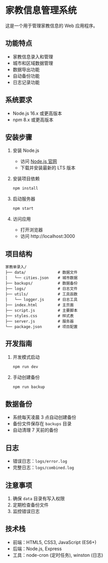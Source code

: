 # 家教信息管理系统

这是一个用于管理家教信息的 Web 应用程序。

## 功能特点

- 家教信息录入和管理
- 城市和区域数据管理
- 数据导出功能
- 自动备份功能
- 日志记录功能

## 系统要求

- Node.js 16.x 或更高版本
- npm 8.x 或更高版本

## 安装步骤

1. 安装 Node.js
   - 访问 [Node.js 官网](https://nodejs.org/)
   - 下载并安装最新的 LTS 版本

2. 安装项目依赖
   ```bash
   npm install
   ```

3. 启动服务器
   ```bash
   npm start
   ```

4. 访问应用
   - 打开浏览器
   - 访问 http://localhost:3000

## 项目结构

```
家教单录入/
├── data/              # 数据文件
│   └── cities.json    # 城市数据
├── backups/           # 数据备份
├── logs/              # 日志文件
├── utils/             # 工具函数
│   └── logger.js      # 日志工具
├── index.html         # 主页面
├── script.js          # 主要脚本
├── styles.css         # 样式表
├── server.js          # 服务器
└── package.json       # 项目配置
```

## 开发指南

1. 开发模式启动
   ```bash
   npm run dev
   ```

2. 手动创建备份
   ```bash
   npm run backup
   ```

## 数据备份

- 系统每天凌晨 3 点自动创建备份
- 备份文件保存在 `backups` 目录
- 自动清理 7 天前的备份

## 日志

- 错误日志：`logs/error.log`
- 完整日志：`logs/combined.log`

## 注意事项

1. 确保 `data` 目录有写入权限
2. 定期检查备份文件
3. 监控错误日志

## 技术栈

- 前端：HTML5, CSS3, JavaScript (ES6+)
- 后端：Node.js, Express
- 工具：node-cron (定时任务), winston (日志)
